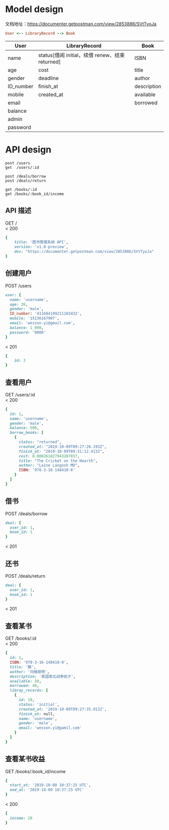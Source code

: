 # Model design
文档地址：https://documenter.getpostman.com/view/2853886/SVtTyoJa

``` ruby
User <-- LibraryRecord --> Book
```

| User      | LibraryRecord                                   | Book        |
| --------- | ----------------------------------------------- | ----------- |
| name      | status[借阅 initial，续借 renew、结束 returned] | ISBN        |
| age       | cost                                            | title       |
| gender    | deadline                                        | author      |
| ID_number | finish_at                                       | description |
| mobile    | created_at                                      | available   |
| email     |                                                 | borrowed    |
| balance   |                                                 |             |
| admin     |                                                 |             |
| password  |                                                 |             |


# API design

```
post /users
get  /users/:id

post /deals/borrow
post /deals/return

get /books/:id
get /books/:book_id/income
```
## API 描述
GET /  
< 200

```ruby
{
    title: '图书管理系统 API',
    version: 'v1.0-preview',
    doc: "https://documenter.getpostman.com/view/2853886/SVtTyoJa"
}
```

## 创建用户
POST /users
``` ruby
user: {
  name: 'username',
  age: 26,
  gender: 'male',
  ID_number: '411684199211103432',
  mobile: '15136167907',
  email: 'wesson.yi@gmail.com',
  balance: 1_000,
  password: '0000'
}
```
< 201
```ruby
{
    id: 3
}
```


## 查看用户
GET /users/:id  
< 200

```ruby
{
  id: 1,
  name: 'username',
  gender: 'male',
  balance: 500,
  borrow_books: [
    {
      status: "returned",
      created_at: "2019-10-09T09:27:26.193Z",
      finish_at: "2019-10-09T09:31:12.413Z",
      cost: 0.000261827943287037,
      title: "The Cricket on the Hearth",
      author: "Laine Langosh MD",
      ISBN: '978-3-16-148410-0'
    }
  ]
}
```

## 借书
POST /deals/borrow
```ruby
deal: {
  user_id: 1,
  book_id: 1
}
```
< 201

## 还书
POST /deals/return
```ruby
deal: {
  user_id: 1,
  book_id: 1
}
```
< 201

## 查看某书
GET /books/:id  
< 200

```ruby
{
  id: 1,
  ISBN: '978-3-16-148410-0',
  title: '飘',
  author: '玛格丽特',
  description: '美国南北战争前夕',
  available: 50,
  borrowed: 40,
  libray_records: [
    {
      id: 10,
      status: 'initial',
      created_at: '2019-10-09T09:27:35.913Z',
      finish_at: null,
      name: 'username',
      gender: 'male',
      email: 'wesson.yi@gamil.com'
    }
  ]
}
```
## 查看某书收益
GET /books/:book_id/income
```ruby
{
  start_at: '2019-10-08 10:37:25 UTC',
  end_at: '2019-10-09 10:37:25 UTC'
}
```
< 200
```ruby
{
  income: 20
}
```
